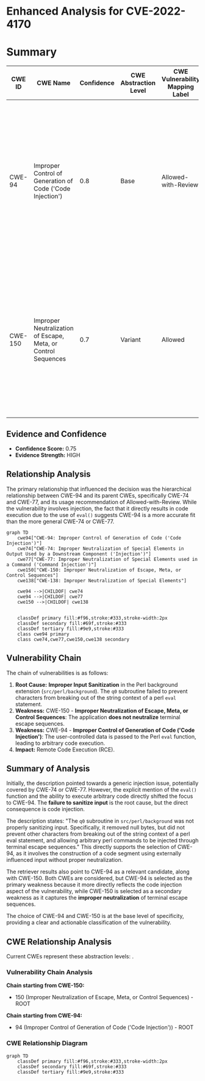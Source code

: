 # Enhanced Analysis for CVE-2022-4170

# Summary
| CWE ID | CWE Name | Confidence | CWE Abstraction Level | CWE Vulnerability Mapping Label | CWE-Vulnerability Mapping Notes |
|---|---|---|---|---|---|
| CWE-94 | Improper Control of Generation of Code ('Code Injection') | 0.8 | Base | Allowed-with-Review | Primary CWE: The product constructs a code segment using externally-influenced input, but it does not neutralize special elements that could modify the syntax or behavior of the intended code segment. |
| CWE-150 | Improper Neutralization of Escape, Meta, or Control Sequences | 0.7 | Variant | Allowed | Secondary CWE: The product does not neutralize or incorrectly neutralizes special elements that could be interpreted as escape, meta, or control character sequences when they are sent to a downstream component. |

## Evidence and Confidence

*   **Confidence Score:** 0.75
*   **Evidence Strength:** HIGH

## Relationship Analysis
The primary relationship that influenced the decision was the hierarchical relationship between CWE-94 and its parent CWEs, specifically CWE-74 and CWE-77, and its usage recommendation of Allowed-with-Review. While the vulnerability involves injection, the fact that it directly results in code execution due to the use of `eval()` suggests CWE-94 is a more accurate fit than the more general CWE-74 or CWE-77.

```mermaid
graph TD
    cwe94["CWE-94: Improper Control of Generation of Code ('Code Injection')"]
    cwe74["CWE-74: Improper Neutralization of Special Elements in Output Used by a Downstream Component ('Injection')"]
    cwe77["CWE-77: Improper Neutralization of Special Elements used in a Command ('Command Injection')"]
    cwe150["CWE-150: Improper Neutralization of Escape, Meta, or Control Sequences"]
    cwe138["CWE-138: Improper Neutralization of Special Elements"]
    
    cwe94 -->|CHILDOF| cwe74
    cwe94 -->|CHILDOF| cwe77
    cwe150 -->|CHILDOF| cwe138
    

    classDef primary fill:#f96,stroke:#333,stroke-width:2px
    classDef secondary fill:#69f,stroke:#333
    classDef tertiary fill:#9e9,stroke:#333
    class cwe94 primary
    class cwe74,cwe77,cwe150,cwe138 secondary
```

## Vulnerability Chain
The chain of vulnerabilities is as follows:

1.  **Root Cause:** **Improper Input Sanitization** in the Perl background extension (`src/perl/background`). The `q0` subroutine failed to prevent characters from breaking out of the string context of a perl `eval` statement.
2.  **Weakness:** CWE-150 - **Improper Neutralization of Escape, Meta, or Control Sequences**: The application **does not neutralize** terminal escape sequences.
3.  **Weakness:** CWE-94 - **Improper Control of Generation of Code ('Code Injection')**: The user-controlled data is passed to the Perl `eval` function, leading to arbitrary code execution.
4.  **Impact:** Remote Code Execution (RCE).

## Summary of Analysis
Initially, the description pointed towards a generic injection issue, potentially covered by CWE-74 or CWE-77. However, the explicit mention of the `eval()` function and the ability to execute arbitrary code directly shifted the focus to CWE-94. The **failure to sanitize input** is the root cause, but the direct consequence is code injection.

The description states: "The `q0` subroutine in `src/perl/background` was not properly sanitizing input. Specifically, it removed null bytes, but did not prevent other characters from breaking out of the string context of a perl eval statement, and allowing arbitrary perl commands to be injected through terminal escape sequences." This directly supports the selection of CWE-94, as it involves the construction of a code segment using externally influenced input without proper neutralization.

The retriever results also point to CWE-94 as a relevant candidate, along with CWE-150. Both CWEs are considered, but CWE-94 is selected as the primary weakness because it more directly reflects the code injection aspect of the vulnerability, while CWE-150 is selected as a secondary weakness as it captures the **improper neutralization** of terminal escape sequences.

The choice of CWE-94 and CWE-150 is at the base level of specificity, providing a clear and actionable classification of the vulnerability.


## CWE Relationship Analysis

Current CWEs represent these abstraction levels: .


### Vulnerability Chain Analysis

**Chain starting from CWE-150:**
- 150 (Improper Neutralization of Escape, Meta, or Control Sequences) - ROOT


**Chain starting from CWE-94:**
- 94 (Improper Control of Generation of Code ('Code Injection')) - ROOT



### CWE Relationship Diagram

```mermaid
graph TD
    classDef primary fill:#f96,stroke:#333,stroke-width:2px
    classDef secondary fill:#69f,stroke:#333
    classDef tertiary fill:#9e9,stroke:#333
```
